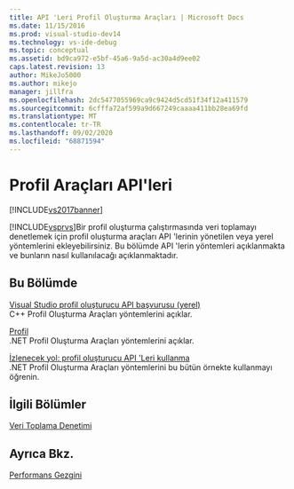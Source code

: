 ```yaml
---
title: API 'Leri Profil Oluşturma Araçları | Microsoft Docs
ms.date: 11/15/2016
ms.prod: visual-studio-dev14
ms.technology: vs-ide-debug
ms.topic: conceptual
ms.assetid: bd9ca972-e5bf-45a6-9a5d-ac30a4d9ee02
caps.latest.revision: 13
author: MikeJo5000
ms.author: mikejo
manager: jillfra
ms.openlocfilehash: 2dc5477055969ca9c9424d5cd51f34f12a411579
ms.sourcegitcommit: 6cfffa72af599a9d667249caaaa411bb28ea69fd
ms.translationtype: MT
ms.contentlocale: tr-TR
ms.lasthandoff: 09/02/2020
ms.locfileid: "68871594"
---
```

# <a name="profiling-tools-apis"></a>Profil Araçları API'leri
[!INCLUDE[vs2017banner](../includes/vs2017banner.md)]

[!INCLUDE[vsprvs](../includes/vsprvs-md.md)]Bir profil oluşturma çalıştırmasında veri toplamayı denetlemek için profil oluşturma araçları API 'lerinin yönetilen veya yerel yöntemlerini ekleyebilirsiniz. Bu bölümde API 'lerin yöntemleri açıklanmakta ve bunların nasıl kullanılacağı açıklanmaktadır.

## <a name="in-this-section"></a>Bu Bölümde
 [Visual Studio profil oluşturucu API başvurusu (yerel)](../profiling/visual-studio-profiler-api-reference-native.md)\
 C++ Profil Oluşturma Araçları yöntemlerini açıklar.

 [Profil](/previous-versions/ms242704(v=vs.140))\
 .NET Profil Oluşturma Araçları yöntemlerini açıklar.

 [İzlenecek yol: profil oluşturucu API 'Leri kullanma](../profiling/walkthrough-using-profiler-apis.md)\
 .NET Profil Oluşturma Araçları yöntemlerini bu bütün örnekte kullanmayı öğrenin.

## <a name="related-sections"></a>İlgili Bölümler
 [Veri Toplama Denetimi](../profiling/controlling-data-collection.md)

## <a name="see-also"></a>Ayrıca Bkz.
 [Performans Gezgini](../profiling/performance-explorer.md)
